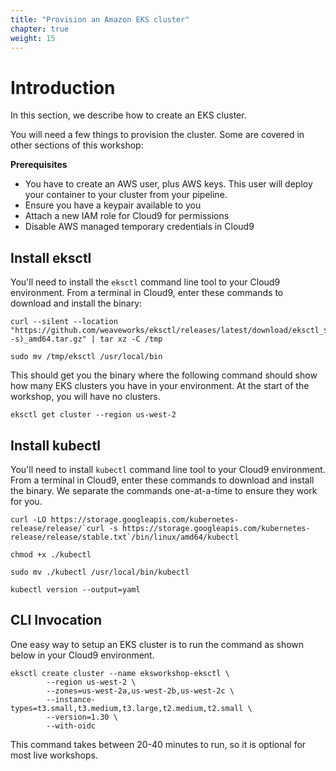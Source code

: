 ```yaml
---
title: "Provision an Amazon EKS cluster"
chapter: true
weight: 15
---
```


# Introduction

In this section, we describe how to create an EKS cluster.

You will need a few things to provision the cluster.  Some are covered in other sections of this workshop:

**Prerequisites**
- You have to create an AWS user, plus AWS keys.  This user will deploy your container to your cluster from your pipeline.
- Ensure you have a keypair available to you
- Attach a new IAM role for Cloud9 for permissions
- Disable AWS managed temporary credentials in Cloud9

## Install eksctl

You'll need to install the `eksctl` command line tool to your Cloud9 environment.  From a terminal in Cloud9, enter these commands to download and install the binary:

```
curl --silent --location "https://github.com/weaveworks/eksctl/releases/latest/download/eksctl_$(uname -s)_amd64.tar.gz" | tar xz -C /tmp
```

```
sudo mv /tmp/eksctl /usr/local/bin
```

This should get you the binary where the following command should show how many EKS clusters you have in your environment.  At the start of the workshop, you will have no clusters.

```
eksctl get cluster --region us-west-2
```

## Install kubectl

You'll need to install `kubectl` command line tool to your Cloud9 environment.  From a terminal in Cloud9, enter these commands to download and install the binary.  We separate the commands one-at-a-time to ensure they work for you.

```
curl -LO https://storage.googleapis.com/kubernetes-release/release/`curl -s https://storage.googleapis.com/kubernetes-release/release/stable.txt`/bin/linux/amd64/kubectl
```

```
chmod +x ./kubectl
```

```
sudo mv ./kubectl /usr/local/bin/kubectl
```

```
kubectl version --output=yaml
```


## CLI Invocation

One easy way to setup an EKS cluster is to run the command as shown below in your Cloud9 environment.

```
eksctl create cluster --name eksworkshop-eksctl \
        --region us-west-2 \
        --zones=us-west-2a,us-west-2b,us-west-2c \
        --instance-types=t3.small,t3.medium,t3.large,t2.medium,t2.small \
        --version=1.30 \
        --with-oidc 
```

This command takes between 20-40 minutes to run, so it is optional for most live workshops.  
